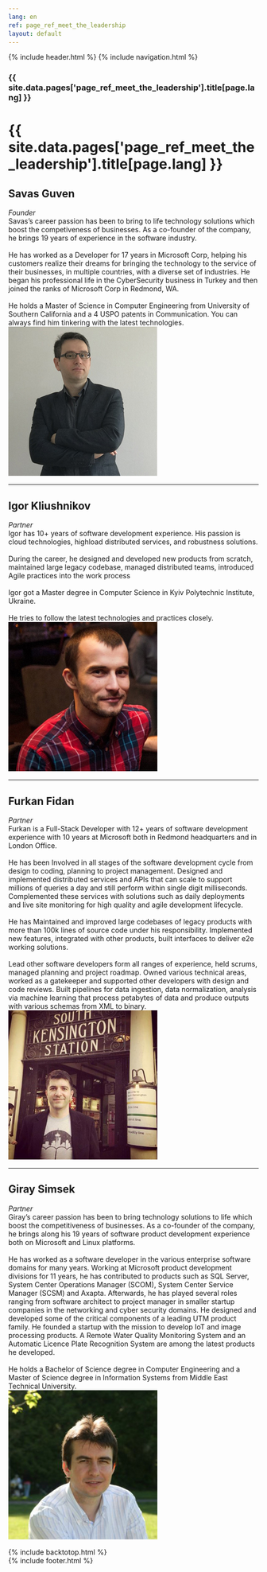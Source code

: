 ```yaml
---
lang: en
ref: page_ref_meet_the_leadership
layout: default
---
```


{% include header.html %}
{% include navigation.html %}

<!-- MASTHEAD -->
<div class="wrap t3-masthead ">
    <div class="ja-masthead" style="background-image: url('../images/titles/meet-the-leadership.jpg')">
        <div class="ja-masthead-detail">
    	    <h3 class="swiper-header">{{ site.data.pages['page_ref_meet_the_leadership'].title[page.lang] }}</h3>
        </div>
    </div>
</div>
<!-- //MASTHEAD -->

<div id="t3-mainbody" class="container t3-mainbody">
	<div class="row">
    	<!-- MAIN CONTENT -->
    	<div id="t3-content" class="t3-content col-xs-12">
            <div class="page-header clearfix">
    	        <h1 class="page-title">{{ site.data.pages['page_ref_meet_the_leadership'].title[page.lang] }}</h1>
            </div>
            <div class="item-page clearfix">
            <!-- Article -->
                <article itemscope itemtype="http://schema.org/Article">
	                <meta itemprop="inLanguage" content="en-GB" />
	                <meta itemprop="url" content="/deepnetwork/meet-the-leadership" />
	                <meta itemscope itemprop="mainEntityOfPage" itemtype="http://schema.org/WebPage"  itemid="/deepnetwork/meet-the-leadership" />
                    <meta content="2019-10-22T07:04:32+00:00" itemprop="dateModified">
                    <meta content="2019-04-04T19:29:36+00:00" itemprop="datePublished">
                    <span itemprop="author" style="display: none;">
                        <span itemprop="name">Super User</span>
                        <span itemtype="https://schema.org/Organization" itemscope="" itemprop="publisher" style="display: none;">
                            <span itemtype="https://schema.org/ImageObject" itemscope="" itemprop="logo">
                                <img itemprop="url" alt="logo" src="../templates/ja_company/images/logo.png">
                                <meta content="auto" itemprop="width">
                                <meta content="auto" itemprop="height">
                            </span>
                            <meta content="Super User" itemprop="name">
                        </span>
                    </span>
                    <!--e:Validate structured data-->
                	<meta content="Meet The Leadership" itemprop="headline">
    	            <section class="article-content clearfix" itemprop="articleBody">
    		            <div class="row leadershiprow">
                            <div class="col-md-6 leadershiptext">
    	                        <h2>Savas Guven</h2>
    	                        <div class="leadershiptitle"><em>Founder</em></div>
                                Savas’s career passion has been to bring to life technology solutions which boost the competiveness of businesses. As a co-founder of the company, he brings 19 years of experience in the software industry.
                                <br /><br />
                                He has worked as a Developer for 17 years in Microsoft Corp, helping his customers realize their dreams for bringing the technology to the service of their businesses, in multiple countries, with a diverse set of industries. He began his professional life in the CyberSecurity business in Turkey and then joined the ranks of Microsoft Corp in Redmond, WA.
                                <br /><br />
    	                        He holds a Master of Science in Computer Engineering from University of Southern California and a 4 USPO patents in Communication. You can always find him tinkering with the latest technologies.
                            </div>
                            <div class="col-md-6 leadershipphoto"><img src="../images/leadership/SavasGuven.jpg" title="Savas Guven"></div>
                        </div>
                        <hr>
                        <div class="row leadershiprow">
                            <div class="col-md-6 leadershiptext">
		                        <h2>Igor Kliushnikov</h2>
		                        <div class="leadershiptitle"><em>Partner</em></div>
                                Igor has 10+ years of software development experience. His passion is cloud technologies, highload distributed services, and robustness solutions.
                                <br /><br />
                                During the career, he designed and developed new products from scratch, maintained large legacy codebase, managed distributed teams, introduced Agile practices into the work process
                                <br /><br />
                                Igor got a Master degree in Computer Science in Kyiv Polytechnic Institute, Ukraine.
                                <br /><br />
                                He tries to follow the latest technologies and practices closely.
                            </div>
                            <div class="col-md-6 leadershipphoto"><img src="../images/leadership/IgorK.jpg" title="Igor Kliushnikov"></div>
                        </div>
                        <hr>
                        <div class="row leadershiprow">
	                        <div class="col-md-6 leadershiptext">
		                        <h2>Furkan Fidan</h2>
		                        <div class="leadershiptitle"><em>Partner</em></div>
                                Furkan is a Full-Stack Developer with 12+ years of software development experience with 10 years at Microsoft both in Redmond headquarters and in London Office.
                                <br /><br />
                                He has been Involved in all stages of the software development cycle from design to coding, planning to project management. Designed and implemented distributed services and APIs that can scale to support millions of queries a day and still perform within single digit milliseconds. Complemented these services with solutions such as daily deployments and live site monitoring for high quality and agile development lifecycle.
                                <br /><br />
                                He has Maintained and improved large codebases of legacy products with more than 100k lines of source code under his responsibility. Implemented new features, integrated with other products, built interfaces to deliver e2e working solutions.
                                <br /><br />
                                Lead other software developers form all ranges of experience, held scrums, managed planning and project roadmap. Owned various technical areas, worked as a gatekeeper and supported other developers with design and code reviews. Built pipelines for data ingestion, data normalization, analysis via machine learning that process petabytes of data and produce outputs with various schemas from XML to binary.
                            </div>
                            <div class="col-md-6 leadershipphoto"><img src="../images/leadership/FurkanFidan.jpg" title="Furkan Fidan"></div>
                        </div>
                        <hr>
                        <div class="row leadershiprow">
	                        <div class="col-md-6 leadershiptext">
		                        <h2>Giray Simsek</h2>
		                        <div class="leadershiptitle"><em>Partner</em></div>
                                Giray’s career passion has been to bring technology solutions to life which boost the competitiveness of businesses. As a co-founder of the company, he brings along his 19 years of software product development experience both on Microsoft and Linux platforms.
                                <br /><br />
                                He has worked as a software developer in the various enterprise software domains for many years. Working at Microsoft product development divisions for 11 years, he has contributed to products such as SQL Server, System Center Operations Manager (SCOM), System Center Service Manager (SCSM) and Axapta. Afterwards, he has played several roles ranging from software architect to project manager in smaller startup companies in the networking and cyber security domains. He designed and developed some of the critical components of a leading UTM product family. He founded a startup with the mission to develop IoT and image processing products. A Remote Water Quality Monitoring System and an Automatic Licence Plate Recognition System are among the latest products he developed.
                                <br /><br />
                                He holds a Bachelor of Science degree in Computer Engineering and a Master of Science degree in Information Systems from Middle East Technical University.
                            </div>
                            <div class="col-md-6 leadershipphoto"><img src="../images/leadership/GiraySimsek.jpg" title="Giray Simsek"></div>
                        </div>
                    </section>
                </article>
                <!-- //Article -->
            </div>
		</div>
		<!-- //MAIN CONTENT -->
    </div>
</div>
	    
{% include backtotop.html %}  
{% include footer.html %}
